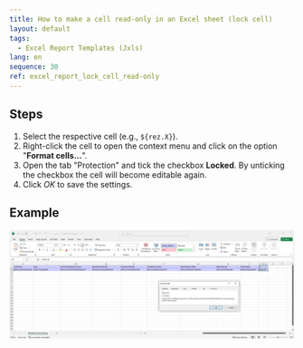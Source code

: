 ```yaml
---
title: How to make a cell read-only in an Excel sheet (lock cell)
layout: default
tags:  
  - Excel Report Templates (Jxls)
lang: en
sequence: 30
ref: excel_report_lock_cell_read-only
---
```


## Steps
1. Select the respective cell (e.g., `${rez.X}`).
1. Right-click the cell to open the context menu and click on the option "**Format cells...**".
1. Open the tab "Protection" and tick the checkbox **Locked**. By unticking the checkbox the cell will become editable again.
1. Click *OK* to save the settings.

## Example
<kbd><a href="assets/Excel report - Format cell protection 'Locked' (read-only).png" title="Click to enlarge" target="\_blank"><img src="assets/Excel report - Format cell protection 'Locked' (read-only).png" alt="Fig.: Screenshot of the 'Format Cells...' dialog box, tab 'Protection' and ticked checkbox 'Locked'"></a></kbd>
